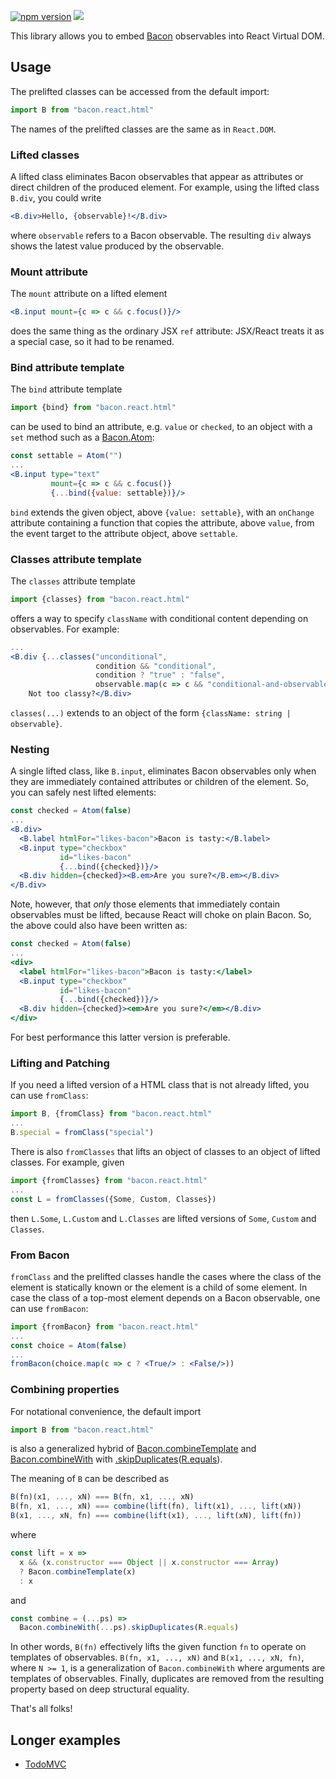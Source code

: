 [![npm version](https://badge.fury.io/js/bacon.react.html.svg)](http://badge.fury.io/js/bacon.react.html) [![](https://david-dm.org/dirty-js/bacon.react.html.svg)](https://david-dm.org/dirty-js/bacon.react.html)

This library allows you to embed [Bacon](https://github.com/baconjs/bacon.js)
observables into React Virtual DOM.

## Usage

The prelifted classes can be accessed from the default import:

```jsx
import B from "bacon.react.html"
```

The names of the prelifted classes are the same as in `React.DOM`.

### Lifted classes

A lifted class eliminates Bacon observables that appear as attributes or direct
children of the produced element.  For example, using the lifted class `B.div`,
you could write

```jsx
<B.div>Hello, {observable}!</B.div>
```

where `observable` refers to a Bacon observable.  The resulting `div` always
shows the latest value produced by the observable.

### Mount attribute

The `mount` attribute on a lifted element

```jsx
<B.input mount={c => c && c.focus()}/>
```

does the same thing as the ordinary JSX `ref` attribute: JSX/React treats it as
a special case, so it had to be renamed.

### Bind attribute template

The `bind` attribute template

```jsx
import {bind} from "bacon.react.html"
```

can be used to bind an attribute, e.g. `value` or `checked`, to an object with a
`set` method such as a [Bacon.Atom](https://github.com/dirty-js/bacon.atom):

```jsx
const settable = Atom("")
...
<B.input type="text"
         mount={c => c && c.focus()}
         {...bind({value: settable})}/>
```

`bind` extends the given object, above `{value: settable}`, with an `onChange`
attribute containing a function that copies the attribute, above `value`, from
the event target to the attribute object, above `settable`.

### Classes attribute template

The `classes` attribute template

```jsx
import {classes} from "bacon.react.html"
```

offers a way to specify `className` with conditional content depending on
observables.  For example:

```jsx
...
<B.div {...classes("unconditional",
                   condition && "conditional",
                   condition ? "true" : "false",
                   observable.map(c => c && "conditional-and-observable"))}>
    Not too classy?</B.div>
```

`classes(...)` extends to an object of the form `{className: string |
observable}`.

### Nesting

A single lifted class, like `B.input`, eliminates Bacon observables only when
they are immediately contained attributes or children of the element.  So, you
can safely nest lifted elements:

```jsx
const checked = Atom(false)
...
<B.div>
  <B.label htmlFor="likes-bacon">Bacon is tasty:</B.label>
  <B.input type="checkbox"
           id="likes-bacon"
           {...bind({checked})}/>
  <B.div hidden={checked}><B.em>Are you sure?</B.em></B.div>
</B.div>
```

Note, however, that *only* those elements that immediately contain observables
must be lifted, because React will choke on plain Bacon.  So, the above could
also have been written as:

```jsx
const checked = Atom(false)
...
<div>
  <label htmlFor="likes-bacon">Bacon is tasty:</label>
  <B.input type="checkbox"
           id="likes-bacon"
           {...bind({checked})}/>
  <B.div hidden={checked}><em>Are you sure?</em></B.div>
</div>
```

For best performance this latter version is preferable.

### Lifting and Patching

If you need a lifted version of a HTML class that is not already lifted, you can
use `fromClass`:

```jsx
import B, {fromClass} from "bacon.react.html"
...
B.special = fromClass("special")
```

There is also `fromClasses` that lifts an object of classes to an object of
lifted classes.  For example, given

```jsx
import {fromClasses} from "bacon.react.html"
...
const L = fromClasses({Some, Custom, Classes})
```

then `L.Some`, `L.Custom` and `L.Classes` are lifted versions of `Some`,
`Custom` and `Classes`.

### From Bacon

`fromClass` and the prelifted classes handle the cases where the class of the
element is statically known or the element is a child of some element.  In case
the class of a top-most element depends on a Bacon observable, one can use
`fromBacon`:

```jsx
import {fromBacon} from "bacon.react.html"
...
const choice = Atom(false)
...
fromBacon(choice.map(c => c ? <True/> : <False/>))
```

### Combining properties

For notational convenience, the default import

```jsx
import B from "bacon.react.html"
```

is also a generalized hybrid of
[Bacon.combineTemplate](https://github.com/baconjs/bacon.js/#bacon-combinetemplate)
and [Bacon.combineWith](https://github.com/baconjs/bacon.js/#bacon-combinewith)
with
[.skipDuplicates](https://github.com/baconjs/bacon.js/#observable-skipduplicates)([R.equals](http://ramdajs.com/0.19.0/docs/#equals)).

The meaning of `B` can be described as

```jsx
B(fn)(x1, ..., xN) === B(fn, x1, ..., xN)
B(fn, x1, ..., xN) === combine(lift(fn), lift(x1), ..., lift(xN))
B(x1, ..., xN, fn) === combine(lift(x1), ..., lift(xN), lift(fn))
```

where

```jsx
const lift = x =>
  x && (x.constructor === Object || x.constructor === Array)
  ? Bacon.combineTemplate(x)
  : x
```

and

``` jsx
const combine = (...ps) =>
  Bacon.combineWith(...ps).skipDuplicates(R.equals)
```

In other words, `B(fn)` effectively lifts the given function `fn` to operate on
templates of observables.  `B(fn, x1, ..., xN)` and `B(x1, ..., xN, fn)`, where
`N >= 1`, is a generalization of `Bacon.combineWith` where arguments are
templates of observables.  Finally, duplicates are removed from the resulting
property based on deep structural equality.

That's all folks!

## Longer examples

* [TodoMVC](https://github.com/dirty-js/bacon.react.atom-todomvc)

